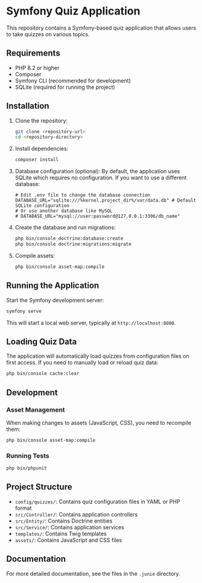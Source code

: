 # Symfony Quiz Application

This repository contains a Symfony-based quiz application that allows users to take quizzes on various topics.

## Requirements

- PHP 8.2 or higher
- Composer
- Symfony CLI (recommended for development)
- SQLite (required for running the project)

## Installation

1. Clone the repository:
   ```bash
   git clone <repository-url>
   cd <repository-directory>
   ```

2. Install dependencies:
   ```bash
   composer install
   ```

3. Database configuration (optional):
   By default, the application uses SQLite which requires no configuration. If you want to use a different database:
   ```
   # Edit .env file to change the database connection
   DATABASE_URL="sqlite:///%kernel.project_dir%/var/data.db" # Default SQLite configuration
   # Or use another database like MySQL
   # DATABASE_URL="mysql://user:password@127.0.0.1:3306/db_name"
   ```

4. Create the database and run migrations:
   ```bash
   php bin/console doctrine:database:create
   php bin/console doctrine:migrations:migrate
   ```

5. Compile assets:
   ```bash
   php bin/console asset-map:compile
   ```

## Running the Application

Start the Symfony development server:
```bash
symfony serve
```

This will start a local web server, typically at `http://localhost:8000`.

## Loading Quiz Data

The application will automatically load quizzes from configuration files on first access. If you need to manually load or reload quiz data:

```bash
php bin/console cache:clear
```

## Development

### Asset Management

When making changes to assets (JavaScript, CSS), you need to recompile them:

```bash
php bin/console asset-map:compile
```

### Running Tests

```bash
php bin/phpunit
```

## Project Structure

- `config/quizzes/`: Contains quiz configuration files in YAML or PHP format
- `src/Controller/`: Contains application controllers
- `src/Entity/`: Contains Doctrine entities
- `src/Service/`: Contains application services
- `templates/`: Contains Twig templates
- `assets/`: Contains JavaScript and CSS files

## Documentation

For more detailed documentation, see the files in the `.junie` directory.
